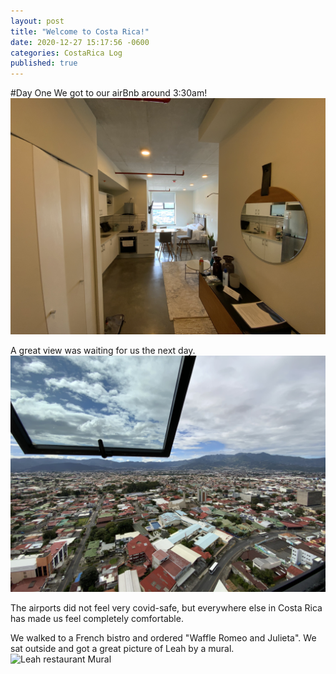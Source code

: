 ```yaml
---
layout: post
title: "Welcome to Costa Rica!"
date: 2020-12-27 15:17:56 -0600
categories: CostaRica Log
published: true
---
```


#Day One
We got to our airBnb around 3:30am!
![Air bnb interior](/assets/CostaRica/airBnb_1_inside.jpeg)

A great view was waiting for us the next day.
![air bnb view](/assets/CostaRica/airBnb_1_view.jpeg)

The airports did not feel very covid-safe, but everywhere else in Costa Rica has made us feel completely comfortable.

We walked to a French bistro and ordered "Waffle Romeo and Julieta". We sat outside and got a great picture of Leah by a mural.
![Leah restaurant Mural](/assets/CostaRica/leah_at_breakfast.jpeg)
